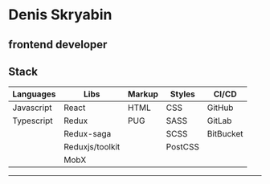 # Denis Skryabin

## frontend developer

## Stack

| **Languages** | **Libs**        | **Markup** | **Styles** | **CI/CD** |
|---------------|-----------------|------------|------------|-----------|
| Javascript    | React           | HTML       | CSS        | GitHub    |
| Typescript    | Redux           | PUG        | SASS       | GitLab    |
|               | Redux-saga      |            | SCSS       | BitBucket |
|               | Reduxjs/toolkit |            | PostCSS    |           |
|               | MobX            |            |            |           |

---
